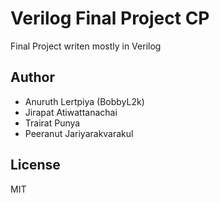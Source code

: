 # Verilog Final Project CP

Final Project writen mostly in Verilog

## Author

* Anuruth Lertpiya (BobbyL2k)
* Jirapat Atiwattanachai
* Trairat Punya
* Peeranut Jariyarakvarakul

## License

MIT
